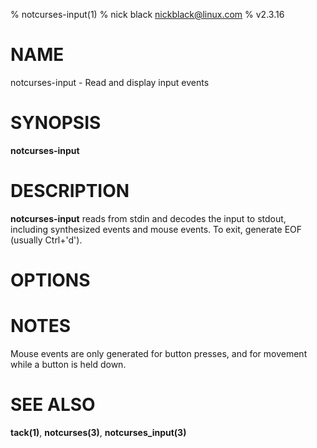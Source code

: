 % notcurses-input(1)
% nick black <nickblack@linux.com>
% v2.3.16

# NAME

notcurses-input - Read and display input events

# SYNOPSIS

**notcurses-input**

# DESCRIPTION

**notcurses-input** reads from stdin and decodes the input to stdout, including
synthesized events and mouse events. To exit, generate EOF (usually Ctrl+'d').

# OPTIONS

# NOTES

Mouse events are only generated for button presses, and for movement while a
button is held down.

# SEE ALSO

**tack(1)**,
**notcurses(3)**,
**notcurses_input(3)**
